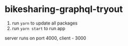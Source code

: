 # bikesharing-graphql-tryout

1. run `yarn` to update all packages
2. run `yarn start` to run app

server runs on port 4000, client - 3000
